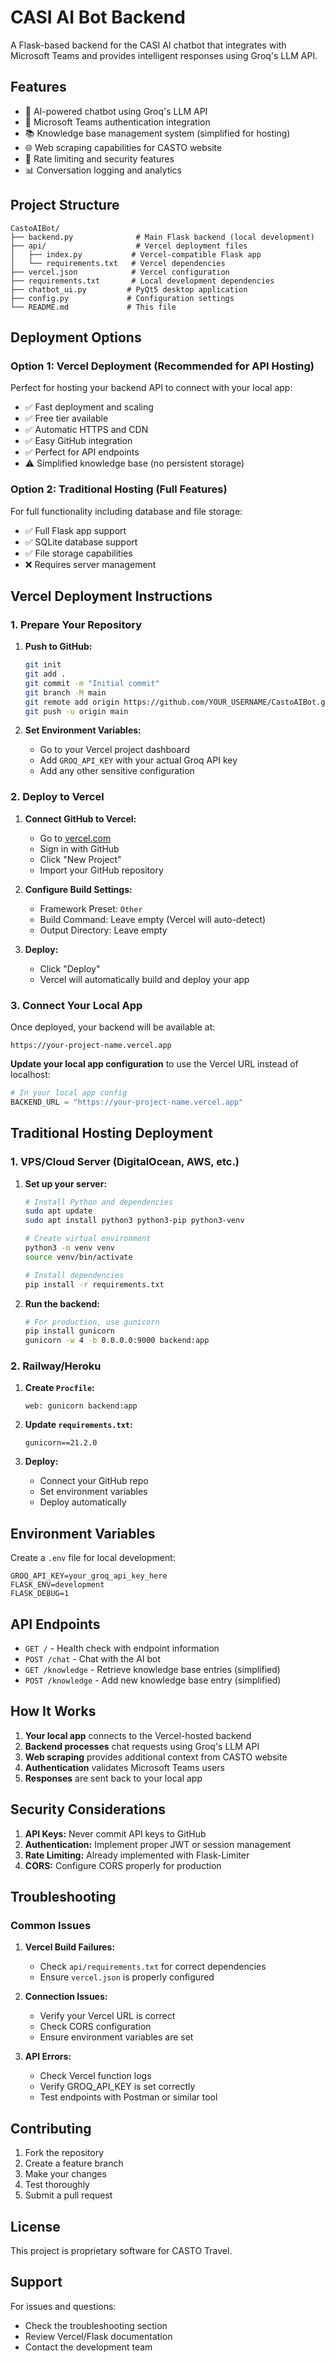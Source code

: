 # CASI AI Bot Backend

A Flask-based backend for the CASI AI chatbot that integrates with Microsoft Teams and provides intelligent responses using Groq's LLM API.

## Features

- 🤖 AI-powered chatbot using Groq's LLM API
- 🔐 Microsoft Teams authentication integration
- 📚 Knowledge base management system (simplified for hosting)
- 🌐 Web scraping capabilities for CASTO website
- 🚀 Rate limiting and security features
- 📊 Conversation logging and analytics

## Project Structure

```
CastoAIBot/
├── backend.py              # Main Flask backend (local development)
├── api/                    # Vercel deployment files
│   ├── index.py           # Vercel-compatible Flask app
│   └── requirements.txt   # Vercel dependencies
├── vercel.json            # Vercel configuration
├── requirements.txt       # Local development dependencies
├── chatbot_ui.py         # PyQt5 desktop application
├── config.py             # Configuration settings
└── README.md             # This file
```

## Deployment Options

### Option 1: Vercel Deployment (Recommended for API Hosting)

Perfect for hosting your backend API to connect with your local app:
- ✅ Fast deployment and scaling
- ✅ Free tier available
- ✅ Automatic HTTPS and CDN
- ✅ Easy GitHub integration
- ✅ Perfect for API endpoints
- ⚠️ Simplified knowledge base (no persistent storage)

### Option 2: Traditional Hosting (Full Features)

For full functionality including database and file storage:
- ✅ Full Flask app support
- ✅ SQLite database support
- ✅ File storage capabilities
- ❌ Requires server management

## Vercel Deployment Instructions

### 1. Prepare Your Repository

1. **Push to GitHub:**
   ```bash
   git init
   git add .
   git commit -m "Initial commit"
   git branch -M main
   git remote add origin https://github.com/YOUR_USERNAME/CastoAIBot.git
   git push -u origin main
   ```

2. **Set Environment Variables:**
   - Go to your Vercel project dashboard
   - Add `GROQ_API_KEY` with your actual Groq API key
   - Add any other sensitive configuration

### 2. Deploy to Vercel

1. **Connect GitHub to Vercel:**
   - Go to [vercel.com](https://vercel.com)
   - Sign in with GitHub
   - Click "New Project"
   - Import your GitHub repository

2. **Configure Build Settings:**
   - Framework Preset: `Other`
   - Build Command: Leave empty (Vercel will auto-detect)
   - Output Directory: Leave empty

3. **Deploy:**
   - Click "Deploy"
   - Vercel will automatically build and deploy your app

### 3. Connect Your Local App

Once deployed, your backend will be available at:
```
https://your-project-name.vercel.app
```

**Update your local app configuration** to use the Vercel URL instead of localhost:
```python
# In your local app config
BACKEND_URL = "https://your-project-name.vercel.app"
```

## Traditional Hosting Deployment

### 1. VPS/Cloud Server (DigitalOcean, AWS, etc.)

1. **Set up your server:**
   ```bash
   # Install Python and dependencies
   sudo apt update
   sudo apt install python3 python3-pip python3-venv
   
   # Create virtual environment
   python3 -m venv venv
   source venv/bin/activate
   
   # Install dependencies
   pip install -r requirements.txt
   ```

2. **Run the backend:**
   ```bash
   # For production, use gunicorn
   pip install gunicorn
   gunicorn -w 4 -b 0.0.0.0:9000 backend:app
   ```

### 2. Railway/Heroku

1. **Create `Procfile`:**
   ```
   web: gunicorn backend:app
   ```

2. **Update `requirements.txt`:**
   ```
   gunicorn==21.2.0
   ```

3. **Deploy:**
   - Connect your GitHub repo
   - Set environment variables
   - Deploy automatically

## Environment Variables

Create a `.env` file for local development:

```env
GROQ_API_KEY=your_groq_api_key_here
FLASK_ENV=development
FLASK_DEBUG=1
```

## API Endpoints

- `GET /` - Health check with endpoint information
- `POST /chat` - Chat with the AI bot
- `GET /knowledge` - Retrieve knowledge base entries (simplified)
- `POST /knowledge` - Add new knowledge base entry (simplified)

## How It Works

1. **Your local app** connects to the Vercel-hosted backend
2. **Backend processes** chat requests using Groq's LLM API
3. **Web scraping** provides additional context from CASTO website
4. **Authentication** validates Microsoft Teams users
5. **Responses** are sent back to your local app

## Security Considerations

1. **API Keys:** Never commit API keys to GitHub
2. **Authentication:** Implement proper JWT or session management
3. **Rate Limiting:** Already implemented with Flask-Limiter
4. **CORS:** Configure CORS properly for production

## Troubleshooting

### Common Issues

1. **Vercel Build Failures:**
   - Check `api/requirements.txt` for correct dependencies
   - Ensure `vercel.json` is properly configured

2. **Connection Issues:**
   - Verify your Vercel URL is correct
   - Check CORS configuration
   - Ensure environment variables are set

3. **API Errors:**
   - Check Vercel function logs
   - Verify GROQ_API_KEY is set correctly
   - Test endpoints with Postman or similar tool

## Contributing

1. Fork the repository
2. Create a feature branch
3. Make your changes
4. Test thoroughly
5. Submit a pull request

## License

This project is proprietary software for CASTO Travel.

## Support

For issues and questions:
- Check the troubleshooting section
- Review Vercel/Flask documentation
- Contact the development team
